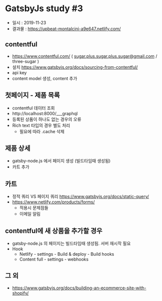 # GatsbyJs study #3

* 일시 : 2019-11-23
* 결과물 : https://upbeat-montalcini-a9e647.netlify.com/

## contentful
* https://www.contentful.com/  ( sugar.plus.sugar.plus.sugar@gmail.com  / three-sugar  ) 
* 설치 https://www.gatsbyjs.org/docs/sourcing-from-contentful/
* api key
* content model 생성, content 추가

## 첫페이지 - 제품 목록 
* contentful 데이터 조회 
* http://localhost:8000/___graphql
* 등록된 상품이 하나도 없는 경우의 오류 
* Rich text 타입의 경우 별도 처리 
  * 필요에 따라 .cache 삭제 

## 제품 상세 
* gatsby-node.js 에서 페이지 생성 (빌드타임때 생성됨) 
* 카트 추가

## 카트
* 정적 쿼리 VS 페이지 쿼리 https://www.gatsbyjs.org/docs/static-query/
* https://www.netlify.com/products/forms/
  * 적용시 문제점들 
  * 이메일 알림 

## contentful에 새 상품을 추가할 경우 
* gatsby-node.js 의 페이지는 빌드타임때 생성됨. 서버 재시작 필요
* Hook
  * Netlify - settings - Build & deploy - Build hooks
  * Content full - settings - webhooks 

## 그 외 
* https://www.gatsbyjs.org/docs/building-an-ecommerce-site-with-shopify/


  
